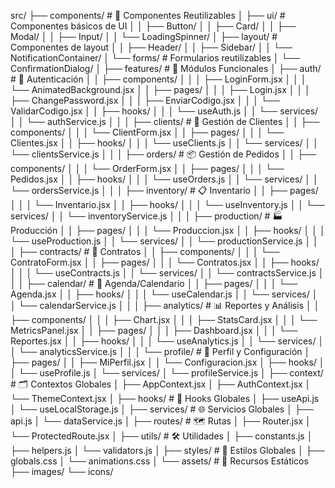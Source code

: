 src/
├── components/                    # 🎨 Componentes Reutilizables
│   ├── ui/                       # Componentes básicos de UI
│   │   ├── Button/
│   │   ├── Card/
│   │   ├── Modal/
│   │   ├── Input/
│   │   └── LoadingSpinner/
│   ├── layout/                   # Componentes de layout
│   │   ├── Header/
│   │   ├── Sidebar/
│   │   └── NotificationContainer/
│   └── forms/                    # Formularios reutilizables
│       └── ConfirmationDialog/
│
├── features/                     # 🏢 Módulos Funcionales
│   ├── auth/                     # 🔐 Autenticación
│   │   ├── components/
│   │   │   ├── LoginForm.jsx
│   │   │   └── AnimatedBackground.jsx
│   │   ├── pages/
│   │   │   ├── Login.jsx
│   │   │   ├── ChangePassword.jsx
│   │   │   ├── EnviarCodigo.jsx
│   │   │   └── ValidarCodigo.jsx
│   │   ├── hooks/
│   │   │   └── useAuth.js
│   │   └── services/
│   │       └── authService.js
│   │
│   ├── clients/                  # 👥 Gestión de Clientes
│   │   ├── components/
│   │   │   └── ClientForm.jsx
│   │   ├── pages/
│   │   │   └── Clientes.jsx
│   │   ├── hooks/
│   │   │   └── useClients.js
│   │   └── services/
│   │       └── clientsService.js
│   │
│   ├── orders/                   # 📦 Gestión de Pedidos
│   │   ├── components/
│   │   │   └── OrderForm.jsx
│   │   ├── pages/
│   │   │   └── Pedidos.jsx
│   │   ├── hooks/
│   │   │   └── useOrders.js
│   │   └── services/
│   │       └── ordersService.js
│   │
│   ├── inventory/                # 📋 Inventario
│   │   ├── pages/
│   │   │   └── Inventario.jsx
│   │   ├── hooks/
│   │   │   └── useInventory.js
│   │   └── services/
│   │       └── inventoryService.js
│   │
│   ├── production/               # 🏭 Producción
│   │   ├── pages/
│   │   │   └── Produccion.jsx
│   │   ├── hooks/
│   │   │   └── useProduction.js
│   │   └── services/
│   │       └── productionService.js
│   │
│   ├── contracts/                # 📄 Contratos
│   │   ├── components/
│   │   │   └── ContratoForm.jsx
│   │   ├── pages/
│   │   │   └── Contratos.jsx
│   │   ├── hooks/
│   │   │   └── useContracts.js
│   │   └── services/
│   │       └── contractsService.js
│   │
│   ├── calendar/                 # 📅 Agenda/Calendario
│   │   ├── pages/
│   │   │   └── Agenda.jsx
│   │   ├── hooks/
│   │   │   └── useCalendar.js
│   │   └── services/
│   │       └── calendarService.js
│   │
│   ├── analytics/                # 📊 Reportes y Análisis
│   │   ├── components/
│   │   │   ├── Chart.jsx
│   │   │   ├── StatsCard.jsx
│   │   │   └── MetricsPanel.jsx
│   │   ├── pages/
│   │   │   ├── Dashboard.jsx
│   │   │   └── Reportes.jsx
│   │   ├── hooks/
│   │   │   └── useAnalytics.js
│   │   └── services/
│   │       └── analyticsService.js
│   │
│   └── profile/                  # 👤 Perfil y Configuración
│       ├── pages/
│       │   ├── MiPerfil.jsx
│       │   └── Configuracion.jsx
│       ├── hooks/
│       │   └── useProfile.js
│       └── services/
│           └── profileService.js
│
├── context/                      # 🗂️ Contextos Globales
│   ├── AppContext.jsx
│   ├── AuthContext.jsx
│   └── ThemeContext.jsx
│
├── hooks/                        # 🎣 Hooks Globales
│   ├── useApi.js
│   └── useLocalStorage.js
│
├── services/                     # 🌐 Servicios Globales
│   ├── api.js
│   └── dataService.js
│
├── routes/                       # 🗺️ Rutas
│   ├── Router.jsx
│   └── ProtectedRoute.jsx
│
├── utils/                        # 🛠️ Utilidades
│   ├── constants.js
│   ├── helpers.js
│   └── validators.js
│
├── styles/                       # 🎨 Estilos Globales
│   ├── globals.css
│   └── animations.css
│
└── assets/                       # 📁 Recursos Estáticos
    ├── images/
    └── icons/